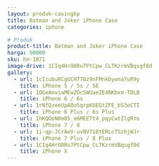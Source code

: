 ```yaml
---
layout: produk-casinghp
title: Batman and Joker iPhone Case
categories: iphone

# Produk
product-title: Batman and Joker iPhone Case
harga: 90000
sku: hn-1071
image-drive: 1CIq4HrO0Ru7PtCpw_CLTKzrmVBqsgf0d
gallery:
  - url: 1cIiubuRCgUCH778z9nFMnkbywna7uR9y
    title: iPhone 5 / 5s / SE
  - url: 1OGeAmviaMEwZOcSWUaeZE4NKbxm-TDLB
    title: iPhone 6 / 6s
  - url: 1rNfQzeeUpA8o5qrpKUEGtZFE_bS3oCTI
    title: iPhone 6 Plus / 6s Plus
  - url: 1hKQOoN0m85_e6MEETt4_pqyCwtZlgRYo
    title: iPhone 7 / 8
  - url: 1i-qp-JCrAeV-uvNV718tERLcTSzhjWJr
    title: iPhone 7 Plus / 8 Plus
  - url: 1CIq4HrO0Ru7PtCpw_CLTKzrmVBqsgf0d
    title: iPhone X
---
```

